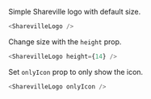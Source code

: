 Simple Shareville logo with default size.
```js
<SharevilleLogo />
```
Change size with the `height` prop.
```js
<SharevilleLogo height={14} />
```
Set `onlyIcon` prop to only show the icon.
```js
<SharevilleLogo onlyIcon />
```